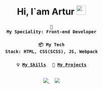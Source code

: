 <h1 align="center">
  Hi, I`am Artur
  <img src="https://media.giphy.com/media/hvRJCLFzcasrR4ia7z/giphy.gif" width="30px"/>
</h1>

<div align="center">
  
  ### <code>👷 My Speciality: Front-end Developer</code>
  ### <code>📦 My Tech Stack: HTML, CSS(SCSS), JS, Webpack</code>
  ### <code>💡 [My Skills](SKILLS.md)</code> &nbsp;&nbsp;&nbsp; <code>🧻 [My Projects](PROJECTS.md)</code>
  <br>
  <div id="badges">
    <a href="https://telegram.me/arzartden">
      <img src="https://img.shields.io/badge/Telegram-blue?logo=telegram&logoColor=white&style=for-the-badge">
    </a>
    &nbsp;&nbsp;&nbsp;
    <a href="mailto:arzartden@gmail.com">
      <img src="https://img.shields.io/badge/Gmail-D14836?style=for-the-badge&logo=gmail&logoColor=white">
    </a>
  </div>
  
</div>
